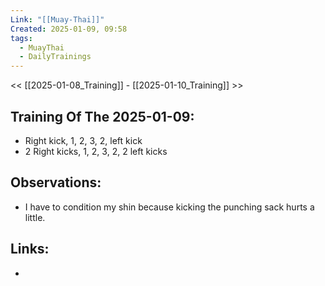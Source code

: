 ```yaml
---
Link: "[[Muay-Thai]]"
Created: 2025-01-09, 09:58
tags:
  - MuayThai
  - DailyTrainings
---
```

<< [[2025-01-08_Training]] - [[2025-01-10_Training]] >>
## Training Of The 2025-01-09:
- Right kick, 1, 2, 3, 2, left kick
- 2 Right kicks, 1, 2, 3, 2, 2 left kicks

## Observations:
- I have to condition my shin because kicking the punching sack hurts a little.

## Links:
- 
